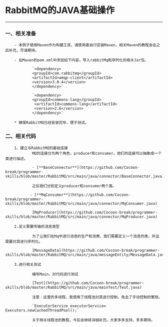 ﻿# RabbitMQ的JAVA基础操作

---

### 一、相关准备
        - 本例子使用Maven作为构建工具，请使用者自行安装Maven，相关Maven的教程会在之后补充，尽请期待。
        
        - 在Maven的pom.xml中添加如下内容，导入rabbitMq和序列化的相关Jar包。
        
                `<dependency>
                <groupId>com.rabbitmq</groupId>
                <artifactId>amqp-client</artifactId>
                <version>3.0.4</version>
                </dependency>`
                
                `<dependency>
                <groupId>commons-lang</groupId>
                 <artifactId>commons-lang</artifactId>
                 <version>2.6</version>
                </dependency>`
                
        * 确保RabbitMQ已经安装完毕，便于测试。
        
### 二、相关代码
        1、建立与RabbitMQ的基础连接
                MQ的连接分为两个角色，producer和consumer。他们的连接可以抽象成一个类进行描述。
                
                - [**BaseConnector**](https://github.com/Cocoon-break/programmer-skills/blob/master/RabbitMQ/src/main/java/connector/BaseConnector.java)
                
                之后我们分别定义producer和consumer两个类。
                
               - [**MqConsumer**](https://github.com/Cocoon-break/programmer-skills/blob/master/RabbitMQ/src/main/java/connector/MqConsumer.java)
                
                [MqProducer](https://github.com/Cocoon-break/programmer-skills/blob/master/RabbitMQ/src/main/java/connector/MqProducer.java)
                
        2.定义需要传输的消息类型
        
                为了让我们在Mq中进行消息的生产和消费，我们需要定义一个消息的类，并且需要对其进行序列化。
                
                [MessageData](https://github.com/Cocoon-break/programmer-skills/blob/master/RabbitMQ/src/main/java/messageEntity/MessageData.java)
                
        3.进行相关测试
        
                编写Main，对代码进行测试
                
                [Test](https://github.com/Cocoon-break/programmer-skills/blob/master/RabbitMQ/src/main/java/mainTest/Test.java)
                
                注意：这里的多线程，我使用了线程池对其进行控制，免去了手动控制的繁琐。
                
                `ExecutorService executorService= Executors.newCachedThreadPool();`
                
                关于相关线程池的教程，今后会继续详细补充。大家多多支持，多多期待。





